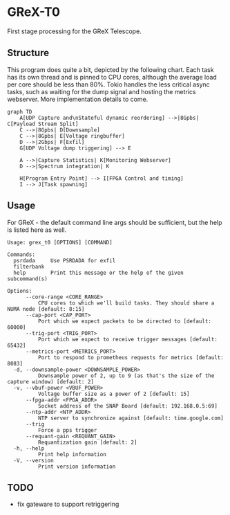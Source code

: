 # GReX-T0

First stage processing for the GReX Telescope.

## Structure

This program does quite a bit, depicted by the following chart. Each task has its own thread and is pinned to CPU cores, although the average load per core should be less than 80%.
Tokio handles the less critical async tasks, such as waiting for the dump signal and hosting the metrics webserver.
More implementation details to come.

```mermaid
graph TD
    A[UDP Capture and\nStateful dynamic reordering] -->|8Gpbs| C[Payload Stream Split]
    C -->|8Gpbs| D[Downsample]
    C -->|8Gpbs| E[Voltage ringbuffer]
    D -->|2Gbps| F[Exfil]
    G[UDP Voltage dump triggering] --> E

    A -->|Capture Statistics| K[Monitoring Webserver]
    D -->|Spectrum integration| K

    H[Program Entry Point] --> I[FPGA Control and timing]
    I --> J[Task spawning]
```

## Usage

For GReX - the default command line args should be sufficient, but the help is listed here as well.

```
Usage: grex_t0 [OPTIONS] [COMMAND]

Commands:
  psrdada     Use PSRDADA for exfil
  filterbank
  help        Print this message or the help of the given subcommand(s)

Options:
      --core-range <CORE_RANGE>
          CPU cores to which we'll build tasks. They should share a NUMA node [default: 8:15]
      --cap-port <CAP_PORT>
          Port which we expect packets to be directed to [default: 60000]
      --trig-port <TRIG_PORT>
          Port which we expect to receive trigger messages [default: 65432]
      --metrics-port <METRICS_PORT>
          Port to respond to prometheus requests for metrics [default: 8083]
  -d, --downsample-power <DOWNSAMPLE_POWER>
          Downsample power of 2, up to 9 (as that's the size of the capture window) [default: 2]
  -v, --vbuf-power <VBUF_POWER>
          Voltage buffer size as a power of 2 [default: 15]
      --fpga-addr <FPGA_ADDR>
          Socket address of the SNAP Board [default: 192.168.0.5:69]
      --ntp-addr <NTP_ADDR>
          NTP server to synchronize against [default: time.google.com]
      --trig
          Force a pps trigger
      --requant-gain <REQUANT_GAIN>
          Requantization gain [default: 2]
  -h, --help
          Print help information
  -V, --version
          Print version information
```

## TODO

- fix gateware to support retriggering
